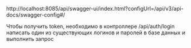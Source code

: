 http://localhost:8085/api/swagger-ui/index.html?configUrl=/api/v3/api-docs/swagger-config#/

Чтобы получить token, необходимо в контроллере /api/auth/login написать один из
существующих логинов и паролей в базе данных и выполнить запрос